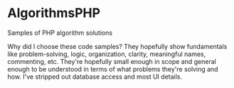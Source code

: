 AlgorithmsPHP
=============

Samples of PHP algorithm solutions

Why did I choose these code samples?  They hopefully show fundamentals like problem-solving, logic, organization,
clarity, meaningful names, commenting, etc.  They're hopefully small enough in scope and general enough to be
understood in terms of what problems they're solving and how.  I've stripped out database access and most UI
details.
